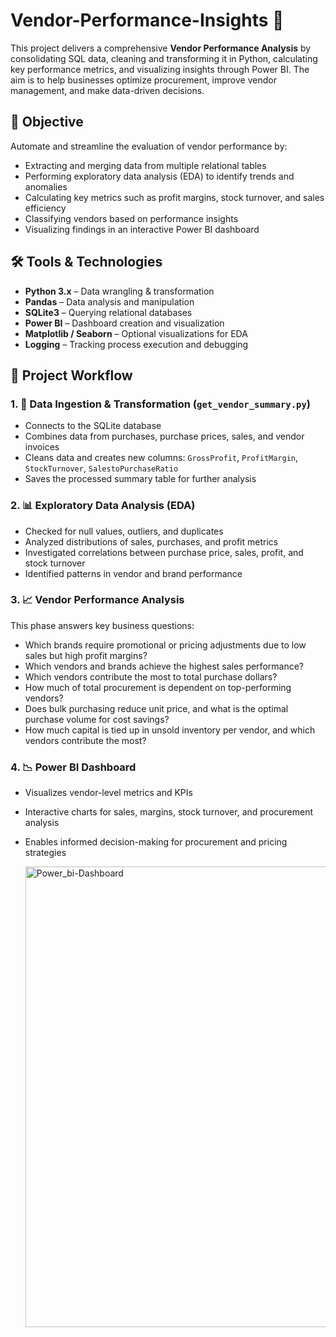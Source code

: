 # Vendor-Performance-Insights **🔰**

This project delivers a comprehensive **Vendor Performance Analysis** by consolidating SQL data, cleaning and transforming it in Python, calculating key performance metrics, and visualizing insights through Power BI. The aim is to help businesses optimize procurement, improve vendor management, and make data-driven decisions.

## 📌 Objective

Automate and streamline the evaluation of vendor performance by:
- Extracting and merging data from multiple relational tables
- Performing exploratory data analysis (EDA) to identify trends and anomalies
- Calculating key metrics such as profit margins, stock turnover, and sales efficiency
- Classifying vendors based on performance insights
- Visualizing findings in an interactive Power BI dashboard

## 🛠️ Tools & Technologies

- **Python 3.x** – Data wrangling & transformation  
- **Pandas** – Data analysis and manipulation  
- **SQLite3** – Querying relational databases  
- **Power BI** – Dashboard creation and visualization  
- **Matplotlib / Seaborn** – Optional visualizations for EDA  
- **Logging** – Tracking process execution and debugging

## 🧩 Project Workflow

### 1. 🧠 Data Ingestion & Transformation (`get_vendor_summary.py`)
- Connects to the SQLite database
- Combines data from purchases, purchase prices, sales, and vendor invoices
- Cleans data and creates new columns: `GrossProfit`, `ProfitMargin`, `StockTurnover`, `SalestoPurchaseRatio`
- Saves the processed summary table for further analysis

### 2. 📊 Exploratory Data Analysis (EDA)
- Checked for null values, outliers, and duplicates
- Analyzed distributions of sales, purchases, and profit metrics
- Investigated correlations between purchase price, sales, profit, and stock turnover
- Identified patterns in vendor and brand performance

### 3. 📈 Vendor Performance Analysis
This phase answers key business questions:
- Which brands require promotional or pricing adjustments due to low sales but high profit margins?
- Which vendors and brands achieve the highest sales performance?
- Which vendors contribute the most to total purchase dollars?
- How much of total procurement is dependent on top-performing vendors?
- Does bulk purchasing reduce unit price, and what is the optimal purchase volume for cost savings?
- How much capital is tied up in unsold inventory per vendor, and which vendors contribute the most?

### 4. 📉 Power BI Dashboard
- Visualizes vendor-level metrics and KPIs
- Interactive charts for sales, margins, stock turnover, and procurement analysis
- Enables informed decision-making for procurement and pricing strategies


  <img width="1303" height="737" alt="Power_bi-Dashboard" src="https://github.com/user-attachments/assets/c0293322-02cb-4b8e-9339-e4adc8ee4b59" />

